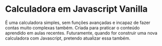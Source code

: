 <h1>Calculadora em Javascript Vanilla</h1>
É uma calculadora simples, sem funções avançadas e incapaz de fazer contas muito complexas também. Criada para praticar o conteúdo aprendido em aulas recentes. 
Futuramente, quando for construir uma nova calculadora com Javascript, pretendo atualizar essa também. 
